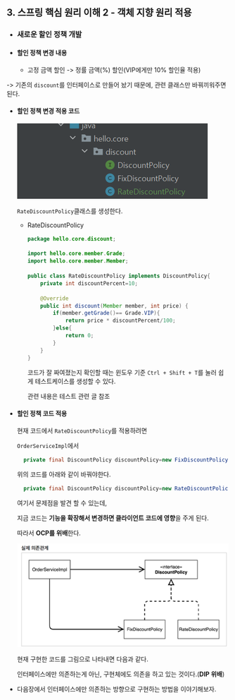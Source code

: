 ## 3. 스프링 핵심 원리 이해 2 - 객체 지향 원리 적용

- ### 새로운 할인 정책 개발

- #### 할인 정책 변경 내용

  - 고정 금액 할인 -> 정률 금액(%) 할인(VIP에게만 10% 할인율 적용)

-> 기존의 `discount`를 인터페이스로 만들어 놨기 때문에, 관련 클래스만 바꿔끼워주면 된다.



- #### 할인 정책 변경 적용 코드

  ![image-20210821214609863](https://raw.githubusercontent.com/soleu/image_repo/main/img/image-20210821214609863.png)

  `RateDiscountPolicy`클래스를 생성한다.

  - RateDiscountPolicy

    ```java
    package hello.core.discount;
    
    import hello.core.member.Grade;
    import hello.core.member.Member;
    
    public class RateDiscountPolicy implements DiscountPolicy{
        private int discountPercent=10;
    
        @Override
        public int discount(Member member, int price) {
            if(member.getGrade()== Grade.VIP){
                return price * discountPercent/100;
            }else{
                return 0;
            }
        }
    }
    
    ```

    코드가 잘 짜여졌는지 확인할 때는 윈도우 기준 `Ctrl + Shift + T`를 눌러 쉽게 테스트케이스를 생성할 수 있다. 

    관련 내용은 테스트 관련 글 참조 

    

- #### 할인 정책 코드 적용

  현재 코드에서 `RateDiscountPolicy`를 적용하려면 

  `OrderServiceImpl`에서 

  ```java
    private final DiscountPolicy discountPolicy=new FixDiscountPolicy();
  ```

  위의 코드를 아래와 같이 바꿔야한다.

  ```java
    private final DiscountPolicy discountPolicy=new RateDiscountPolicy();
  ```

  여기서 문제점을 발견 할 수 있는데,

  

  지금 코드는 **기능을 확장해서 변경하면 클라이언트 코드에 영향**을 주게 된다.

  따라서 **OCP를 위배**한다.

  ![image-20210821222215494](https://raw.githubusercontent.com/soleu/image_repo/main/img/image-20210821222215494.png)

  현재 구현한 코드를 그림으로 나타내면 다음과 같다.

  인터페이스에만 의존하는게 아닌, 구현체에도 의존을 하고 있는 것이다.(**DIP 위배**)

  

- 다음장에서 인터페이스에만 의존하는 방향으로 구현하는 방법을 이야기해보자.
